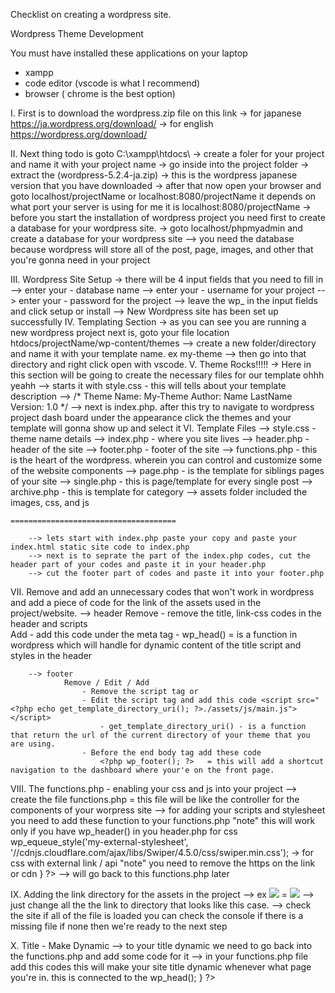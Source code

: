 Checklist on creating a wordpress site.

Wordpress Theme Development

You must have installed these applications on your laptop
 - xampp
 - code editor (vscode is what I recommend)
 - browser ( chrome is the best option)

I.  First is to download the wordpress.zip file on this link 
        -> for japanese     https://ja.wordpress.org/download/ 
        -> for english      https://wordpress.org/download/

II. Next thing todo is goto C:\xampp\htdocs\ 
        -> create a foler for your project and name it with your project name
        -> go inside into the project folder
        -> extract the (wordpress-5.2.4-ja.zip) -> this is the wordpress japanese version that you have downloaded
        -> after that now open your browser and goto localhost/projectName or localhost:8080/projectName it depends on what port your server is using for me it is localhost:8080/projectName
        -> before you start the installation of wordpress project you need first to create a database for your wordpress site.
        -> goto localhost/phpmyadmin and create a database for your wordpress site
            --> you need the database because wordpress will store all of the post, page, images, and other that you're gonna need in your project

III. Wordpress Site Setup
        -> there will be 4 input fields that you need to fill in
            --> enter your - database name
            --> enter your - username for your project
            --> enter your - password for the project
            --> leave the wp_ in the input fields and click setup or install
            --> New Wordpress site has been set up successfully
IV. Templating Section
        -> as you can see you are running a new wordpress project next is, goto your file location htdocs/projectName/wp-content/themes
            --> create a new folder/directory and name it with your template name. ex my-theme
            --> then go into that directory and right click open with vscode.
V.  Theme Rocks!!!!!
        -> Here in this section will be going to create the necessary files for our template ohhh yeahh 
            --> starts it with style.css - this will tells about your template description
                    -->   /*
                            Theme Name: My-Theme
                            Author: Name LastName
                            Version: 1.0
                           */
        --> next is index.php. after this try to navigate to wordpress project dash board under the appearance click the themes and your template will gonna show up and select it
VI. Template Files
        --> style.css       - theme name details
        --> index.php       - where you site lives
        --> header.php      - header of the site
        --> footer.php      - footer of the site
        --> functions.php   - this is the heart of the wordpress. wherein you can control and customize some of the website components
        --> page.php        - is the template for siblings pages of your site
        --> single.php      - this is page/template for every single post
        --> archive.php     - this is template for category 
        --> assets folder included the images, css, and js
   
    =====================================

        --> lets start with index.php paste your copy and paste your index.html static site code to index.php
        --> next is to seprate the part of the index.php codes, cut the header part of your codes and paste it in your header.php
        --> cut the footer part of codes and paste it into your footer.php

VII. Remove and add an unnecessary codes that won't work in wordpress and add a piece of code for the link of the assets used in the project/website.
        --> header
                Remove 
                    - remove the title, link-css codes in the header and scripts                
                Add
                    - add this code under the meta tag <?php wp_head(); ?>
                        - wp_head() = is a function in wordpress which will handle for dynamic content of the title script and styles in the header
        
        --> footer
                Remove / Edit / Add
                    - Remove the script tag or
                    - Edit the script tag and add this code <script src="<?php echo get_template_directory_uri(); ?>./assets/js/main.js"></script>
                        - get_template_directory_uri() - is a function that return the url of the current directory of your theme that you are using.
                    - Before the end body tag add these code 
                        <?php wp_footer(); ?>   = this will add a shortcut navigation to the dashboard where your'e on the front page.

VIII. The functions.php - enabling your css and js into your project
        --> create the file functions.php = this file will be like the controller for the components of your worpress site
                --> for adding your scripts and stylesheet you need to add these function to your functions.php "note" this will work only if you have wp_header() in you header.php
                     <?php
                        function projectName_files() {
                            wp_equeue_style('my-stylesheet', get_template_directory_uri() . '/assets/js/main.js'); -> for css
                            wp_equeue_style('my-external-stylesheet', '//cdnjs.cloudflare.com/ajax/libs/Swiper/4.5.0/css/swiper.min.css'); -> for css with external link / api "note" you need to remove the https on the link or cdn
                        }
                     ?>
        --> will go back to this functions.php later

IX. Adding the link directory for the assets in the project
        --> ex <img src='./assets/img/logo.png'> = <img src='<?php echo get_template_directory_uri(); ?>/img/logo.png'>
        --> just change all the the link to directory that looks like this case.
        --> check the site if all of the file is loaded you can check the console if there is a missing file if none then we're ready to the next step

X.  Title - Make Dynamic
        --> to your title dynamic we need to go back into the functions.php and add some code for it
        --> in your functions.php file add this codes
            <?php 
                functions projectName_features() {
                    add_theme_support('title-tag');     => this will make your site title dynamic whenever what page you're in. this is connected to the wp_head();
                }
             ?>